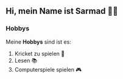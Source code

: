 ## Hi, mein Name ist Sarmad 👋🏾

### Hobbys
Meine **Hobbys** sind ist es:
1. Kricket zu spielen 🏏
2. Lesen 📚
3. Computerspiele spielen 🎮
